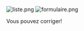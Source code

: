 ![liste.png](..%2F..%2F..%2F..%2FDisqueD%2FMaster1%2FJEE%2Fliste.png)
![formulaire.png](..%2F..%2F..%2F..%2FDisqueD%2FMaster1%2FJEE%2Fformulaire.png)

Vous pouvez corriger!